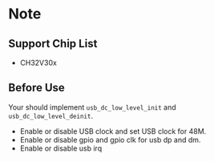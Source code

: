 # Note

## Support Chip List

- CH32V30x

## Before Use

Your should implement `usb_dc_low_level_init` and `usb_dc_low_level_deinit`.
- Enable or disable USB clock and set USB clock for 48M.
- Enable or disable gpio and gpio clk for usb dp and dm.
- Enable or disable usb irq